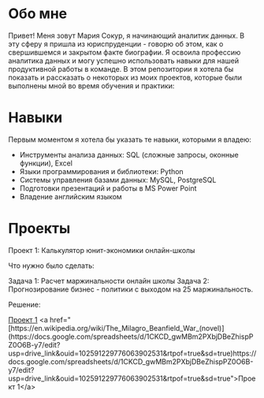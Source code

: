 <h1>Обо мне</h1>
Привет! Меня зовут Мария Сокур, я начинающий аналитик данных. В эту сферу я пришла из юриспруденции - говорю об этом, как о свершившемся и закрытом факте биографии. Я освоила профессию аналитика данных и могу успешно использовать навыки для нашей продуктивной работы в команде. В этом репозитории я хотела бы показать и рассказать о некоторых из моих проектов, которые были выполнены мной во время обучения и практики:

<h1>Навыки</h1>
<p>Первым моментом я хотела бы указать те навыки, которыми я владею:</p>

<ul>
  <li>Инструменты анализа данных: SQL (сложные запросы, оконные функции), Excel</li>
<li>Языки программирования и библиотеки: Python</li>
<li>Системы управления базами данных: MySQL, PostgreSQL</li>
<li>Подготовки презентаций и работы в MS Power Point</li>
<li>Владение английским языком</li>
</ul>
<h1>Проекты</h1>

Проект 1: Калькулятор юнит-экономики онлайн-школы

<p>Что нужно было сделать:</p>
Задача 1:
Расчет маржинальности онлайн школы
Задача 2:
Прогнозирование бизнес - политики с выходом на 25 маржинальность.

Решение:

[Проект 1]([https://en.wikipedia.org/wiki/The_Milagro_Beanfield_War_(novel)](https://docs.google.com/spreadsheets/d/1CKCD_gwMBm2PXbjDBeZhispPZ0O6B-y7/edit?usp=drive_link&ouid=102591229776063902531&rtpof=true&sd=true)https://docs.google.com/spreadsheets/d/1CKCD_gwMBm2PXbjDBeZhispPZ0O6B-y7/edit?usp=drive_link&ouid=102591229776063902531&rtpof=true&sd=true)
<a href="[https://en.wikipedia.org/wiki/The_Milagro_Beanfield_War_(novel)](https://docs.google.com/spreadsheets/d/1CKCD_gwMBm2PXbjDBeZhispPZ0O6B-y7/edit?usp=drive_link&ouid=102591229776063902531&rtpof=true&sd=true)https://docs.google.com/spreadsheets/d/1CKCD_gwMBm2PXbjDBeZhispPZ0O6B-y7/edit?usp=drive_link&ouid=102591229776063902531&rtpof=true&sd=true">Проект 1</a>
